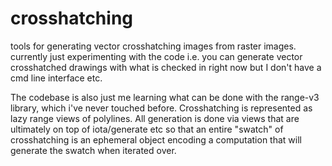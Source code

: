 # crosshatching
tools for generating vector crosshatching images from raster images. currently just experimenting with the code i.e. you can generate vector crosshatched drawings with what is checked in right now but I don't have a cmd line interface etc.

The codebase is also just me learning what can be done with the range-v3 library, which i've never touched before. Crosshatching is represented as lazy range views of polylines. All generation is done via views that are ultimately on top of iota/generate etc so that an entire "swatch" of crosshatching is an ephemeral object encoding a computation that will generate the swatch when iterated over.
